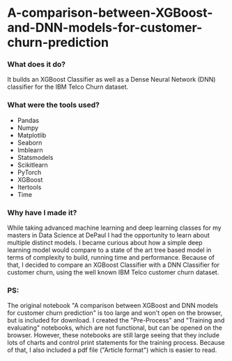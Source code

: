 # A-comparison-between-XGBoost-and-DNN-models-for-customer-churn-prediction

### What does it do?

It builds an XGBoost Classifier as well as a Dense Neural Network (DNN) classifier for the IBM Telco Churn dataset.

### What were the tools used?

- Pandas
- Numpy
- Matplotlib
- Seaborn
- Imblearn
- Statsmodels
- Scikitlearn
- PyTorch
- XGBoost
- Itertools
- Time

### Why have I made it?

While taking advanced machine learning and deep learning classes for my masters in Data Science at DePaul I had the opportunity to learn about multiple distinct models. I became curious about how a simple deep learning model would compare to a state of the art tree based model in terms of complexity to build, running time and performance. Because of that, I decided to compare an XGBoost Classifier with a DNN Classifier for customer churn, using the well known IBM Telco customer churn dataset.

### PS:

The original notebook "A comparison between XGBoost and DNN models for customer churn prediction" is too large and won't open on the browser, but is included for download. I created the "Pre-Process" and "Training and evaluating" notebooks, which are not functional, but can be opened on the browser. However, these notebooks are still large seeing that they include lots of charts and control print statements for the training process. Because of that, I also included a pdf file ("Article format") which is easier to read.
